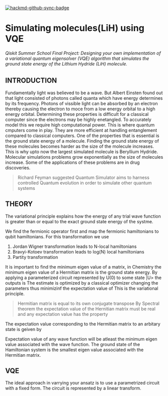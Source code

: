 [![hackmd-github-sync-badge](https://hackmd.io/S-zvJu8gQ36HTEUXZuONFA/badge)](https://hackmd.io/S-zvJu8gQ36HTEUXZuONFA)

# Simulating molecules(LiH) using VQE

###### Qiskit Summer School Final Project: Designing your own implementation of a variational quantum eigensolver (VQE) algorithm that simulates the ground state energy of the Lithium Hydride (LiH) molecule.

## INTRODUCTION
Fundamentally light was believed to be a wave. But Albert Einsten found out that light consisted of photons called quanta which have energy determines by its frequency. Photons of vissible light can be absorbed by an electron thereby causing the electron to moce from a low energy orbital to a high energy orbital.
Determining these properties is difficult for a classical computer since the electrons may be highly enetangled. To accurately model this we require high computational power. This is where quantum cmputers come in play. They are more efficient at handling entanglement compared to classical computers. One of the properties that is essential is the ground state energy of a molecule. Finding the ground state energy of these molecules becomes harder as the size of the molecule increases. This is why upto now the largest simulated molecule is Beryllium Hydride. Molecular simulations problems grow exponentially as the size of molecules increase. Some of the applications of these problems are in drug discoveries.
> Richard Feyman suggested Quantum Simulator aims to harness controlled Quantum evolution in order to simulate other quantum systems

## THEORY
The variational principle explains how the energy of any trial wave function is greater than or equal to the exact ground state energy of the systme.

We find the fermionic operator first and map the fermionic hamiltonians to qubit hamiltonians. For this transformation we use
1. Jordan Wigner transformation leads to N-local hamiltonians
2. Bravyi-Kotoev transformation leads to log(N) local hamiltonians
3. Partity transformation

It is important to find the minimum eigen value of a matrix, in Chemistry the minimum eigen value of a Hermitian matrix is the ground state energy. 
By applying a parameterized circuit represented by U(0) to some state |U> the outputs is 
The estimate is optimized by a classical optimizer changing the parameters thus minimizinf the expectation value of 
This is the variational principle.
> Hermitian matrix is equal to its own conjugate transpose
> By Spectral theorem the expectation value of the Hernitian matrix must be real and any expectation value has the property 

The expectation value corresponding to the Hermitian matrix to an arbitary state is geiven by

Expectation value of any wave function will be atleast the minimum eigen value associated with the wave function.
The ground state of the Hamiltonian system is the smallest eigen value associated with the Hermitian matrix.

## VQE
The ideal approach in varrying your ansatz is to use a parametrized circuit with a fixed form.
The circuit is represented by a linear transform. 